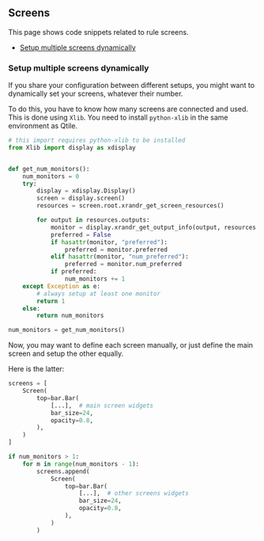 ## Screens
This page shows code snippets related to rule screens.

- [Setup multiple screens dynamically](#setup-multiple-screens-dynamically)

### Setup multiple screens dynamically
If you share your configuration between different setups,
you might want to dynamically set your screens, whatever their number.

To do this, you have to know how many screens are connected and used.
This is done using `Xlib`. You need to install `python-xlib` in the same
environment as Qtile.

```python
# this import requires python-xlib to be installed
from Xlib import display as xdisplay


def get_num_monitors():
    num_monitors = 0
    try:
        display = xdisplay.Display()
        screen = display.screen()
        resources = screen.root.xrandr_get_screen_resources()

        for output in resources.outputs:
            monitor = display.xrandr_get_output_info(output, resources.config_timestamp)
            preferred = False
            if hasattr(monitor, "preferred"):
                preferred = monitor.preferred
            elif hasattr(monitor, "num_preferred"):
                preferred = monitor.num_preferred
            if preferred:
                num_monitors += 1
    except Exception as e:
        # always setup at least one monitor
        return 1
    else:
        return num_monitors

num_monitors = get_num_monitors()
```

Now, you may want to define each screen manually,
or just define the main screen and setup the other equally.

Here is the latter:

```python
screens = [
    Screen(
        top=bar.Bar(
            [...],  # main screen widgets
            bar_size=24,
            opacity=0.8,
        ),
    )
]

if num_monitors > 1:
    for m in range(num_monitors - 1):
        screens.append(
            Screen(
                top=bar.Bar(
                    [...],  # other screens widgets
                    bar_size=24,
                    opacity=0.8,
                ),
            )
        )
```
